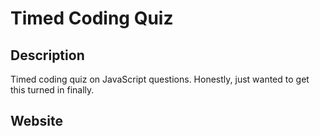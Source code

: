 # Timed Coding Quiz

## Description

Timed coding quiz on JavaScript questions.
Honestly, just wanted to get this turned in finally.

## Website
